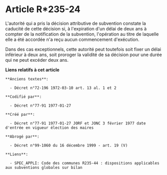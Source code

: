 # Article R*235-24

L'autorité qui a pris la décision attributive de subvention constate la caducité de cette décision si, à l'expiration d'un
délai de deux ans à compter de la notification de la subvention, l'opération au titre de laquelle elle a été accordée n'a
reçu aucun commencement d'exécution. 

Dans des cas exceptionnels, cette autorité peut toutefois soit fixer un délai inférieur à deux ans, soit proroger la validité
de sa décision pour une durée qui ne peut excéder deux ans.

**Liens relatifs à cet article**

	**Anciens textes**:

	  - Décret n°72-196 1972-03-10 art. 13 al. 1 et 2

	**Codifié par**:

	  - Décret n°77-91 1977-01-27

	**Créé par**:

	  - Décret n°77-91 1977-01-27 JORF et JONC 3 février 1977 date d'entrée en vigueur élection des maires

	**Abrogé par**:

	  - Décret n°99-1060 du 16 décembre 1999 - art. 19 (V)

	**Liens**:

	  - SPEC_APPLI: Code des communes R235-44 : dispositions applicables aux subventions globales sur bilan
